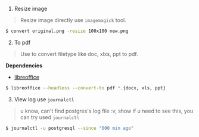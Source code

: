 1. Resize image 

> Resize image directly use `imagemagick` tool.

```bash
$ convert original.png -resize 100x100 new.png
```

2. To pdf 

> Use to convert filetype like doc, xlxs, ppt to pdf.

**Dependencies**
+ [libreoffice](https://www.libreoffice.org/)

```bash
$ libreoffice --headless --convert-to pdf *.{docx, xls, ppt}
```

3. View log use `journalctl`

> u know, can't find postgres's log file :v, show if u need to see this, you can try used `journalctl`

```bash
$ journalctl -u postgresql --since "600 min ago"
```
